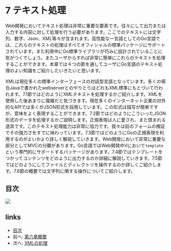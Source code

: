 # 7 テキスト処理
Web開発においてテキスト処理は非常に重要な要素です。往々にして出力または入力する内容に対して処理を行う必要があります。ここでのテキストには文字列、数字、Json、XML等々が含まれます。高性能な一言語としてのGo言語では、これらのテキストの処理はすべてオフィシャルの標準パッケージにサポートされています。また利用中にGo標準ライブラリが巧みに設計されていることに気がつくでしょう。またユーザからすれば非常に簡単にこれらのテキストを処理することができます。本章では４つの節を通してユーザにGo言語のテキスト処理のよい知識をご紹介したいきたいと思います。

XMLは現在多くの標準インターフェースの対話型言語となっています。多くの場合Javaで書かれたwebserverとのやりとりはどれもXML標準にもとづいて行われます。7.1節ではどのようにXMLテキストを処理するかご紹介します。XMLを使用した後あまりに複雑だと気づきます。現在多くのインターネット企業の対外的なAPIでは多くがJSON形式を採用しています。この形式は描写が簡単ですが、意味をよく表現することができます。7.2節ではどのようにこういったJSON形式のデータを処理するかご説明します。正規表現は人に愛され、また恨まれる道具です。このテキスト処理能力は非常に協力です。我々は前のフォームの検証でその強力さをすでに味わっています。7.3節ではどのようにGoの正規表現を利用するのがよいかより詳しく解説していきます。Web開発において非常に重要な部分としてMVCの分離があります。Go言語ではWeb開発中Vにおいて`template`という専門的にサポートするパッケージがあります。7.4節ではテンプレートをつかってコンテンツをどのように出力するのか詳細に解説していきます。7.5節ではどのようにしてファイルとディレクトリを操作するのか詳しくご紹介します。7.6節の概要では文字列に関する操作についてご紹介します。

## 目次
   ![](images/navi7.png?raw=true)

## links
   * [目次](<preface.md>)
   * 前へ: [第六章概要](<06.5.md>)
   * 次へ: [XMLの処理](<07.1.md>)
